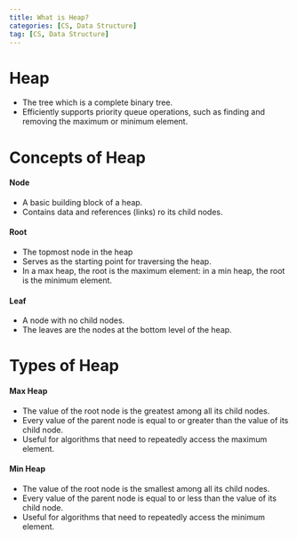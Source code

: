 ```yaml
---
title: What is Heap?
categories: [CS, Data Structure]
tag: [CS, Data Structure]
---
```


# Heap
- The tree which is a complete binary tree.
- Efficiently supports priority queue operations, such as finding and removing the maximum or minimum element.

# Concepts of Heap
#### Node
- A basic building block of a heap.
- Contains data and references (links) ro its child nodes.

#### Root
- The topmost node in the heap
- Serves as the starting point for traversing the heap.
- In a max heap, the root is the maximum element: in a min heap, the root is the minimum element.

#### Leaf
- A node with no child nodes.
- The leaves are the nodes at the bottom level of the heap.

# Types of Heap
#### Max Heap
- The value of the root node is the greatest among all its child nodes.
- Every value of the parent node is equal to or greater than the value of its child node.
- Useful for algorithms that need to repeatedly access the maximum element.

#### Min Heap
- The value of the root node is the smallest among all its child nodes.
- Every value of the parent node is equal to or less than the value of its child node.
- Useful for algorithms that need to repeatedly access the minimum element.